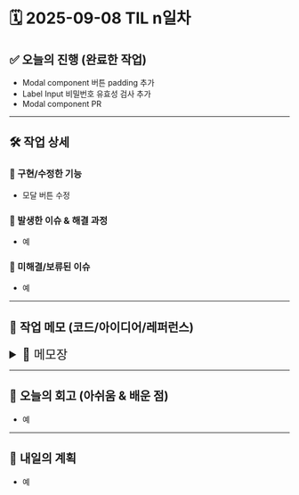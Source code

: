 # 🗓️ 2025-09-08 TIL n일차

## ✅ 오늘의 진행 (완료한 작업)

- Modal component 버튼 padding 추가
- Label Input 비밀번호 유효성 검사 추가
- Modal component PR

---

## 🛠️ 작업 상세

### 🔹 구현/수정한 기능

- 모달 버튼 수정

### 🔹 발생한 이슈 & 해결 과정

- 예

### 🔹 미해결/보류된 이슈

- 예

---

## 📓 작업 메모 (코드/아이디어/레퍼런스)

<details>
<summary style="font-size: 22px;">📝 메모장</summary>

- 코드 스니펫, 참고 링크, 아이디어 등 자유롭게 기록

</details>

---

## 🧠 오늘의 회고 (아쉬움 & 배운 점)

- 예

---

## 🚀 내일의 계획

- 예
